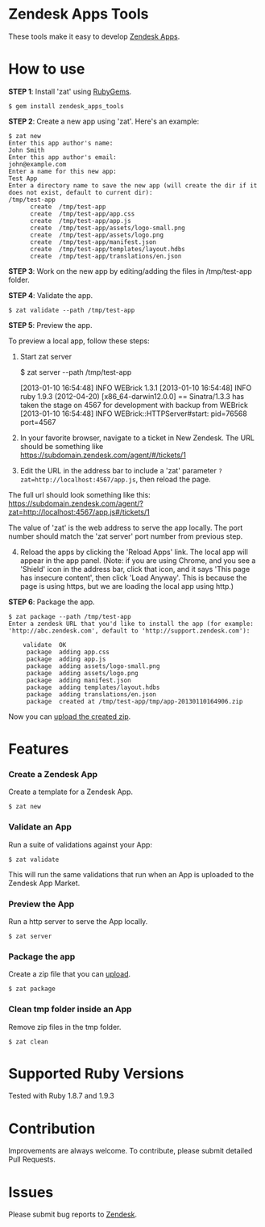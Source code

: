 # Zendesk Apps Tools

These tools make it easy to develop [Zendesk Apps](http://developer.zendesk.com/documentation/apps/).

# How to use

**STEP 1**: Install 'zat' using [RubyGems](http://rubygems.org/gems/zendesk_apps_tools).

    $ gem install zendesk_apps_tools

**STEP 2**: Create a new app using 'zat'. Here's an example:

    $ zat new
    Enter this app author's name:
    John Smith
    Enter this app author's email:
    john@example.com
    Enter a name for this new app:
    Test App
    Enter a directory name to save the new app (will create the dir if it does not exist, default to current dir):
    /tmp/test-app
          create  /tmp/test-app
          create  /tmp/test-app/app.css
          create  /tmp/test-app/app.js
          create  /tmp/test-app/assets/logo-small.png
          create  /tmp/test-app/assets/logo.png
          create  /tmp/test-app/manifest.json
          create  /tmp/test-app/templates/layout.hdbs
          create  /tmp/test-app/translations/en.json

**STEP 3**: Work on the new app by editing/adding the files in /tmp/test-app folder.

**STEP 4**: Validate the app.

    $ zat validate --path /tmp/test-app

**STEP 5**: Preview the app.

To preview a local app, follow these steps:

1) Start zat server

    $ zat server --path /tmp/test-app

    [2013-01-10 16:54:48] INFO  WEBrick 1.3.1
    [2013-01-10 16:54:48] INFO  ruby 1.9.3 (2012-04-20) [x86_64-darwin12.0.0]
    == Sinatra/1.3.3 has taken the stage on 4567 for development with backup from WEBrick
    [2013-01-10 16:54:48] INFO  WEBrick::HTTPServer#start: pid=76568 port=4567

2) In your favorite browser, navigate to a ticket in New Zendesk. The URL should be something like https://subdomain.zendesk.com/agent/#/tickets/1

3) Edit the URL in the address bar to include a 'zat' parameter `?zat=http://localhost:4567/app.js`, then reload the page.

The full url should look something like this: https://subdomain.zendesk.com/agent/?zat=http://localhost:4567/app.js#/tickets/1

The value of 'zat' is the web address to serve the app locally. The port number should match the 'zat server' port number from previous step.

4) Reload the apps by clicking the 'Reload Apps' link. The local app will appear in the app panel.
(Note: if you are using Chrome, and you see a 'Shield' icon in the address bar, click that icon, and it says 'This page has insecure content', then click 'Load Anyway'. This is because the page is using https, but we are loading the local app using http.)

**STEP 6**: Package the app.

    $ zat package --path /tmp/test-app
    Enter a zendesk URL that you'd like to install the app (for example: 'http://abc.zendesk.com', default to 'http://support.zendesk.com'):

        validate  OK
         package  adding app.css
         package  adding app.js
         package  adding assets/logo-small.png
         package  adding assets/logo.png
         package  adding manifest.json
         package  adding templates/layout.hdbs
         package  adding translations/en.json
         package  created at /tmp/test-app/tmp/app-20130110164906.zip

Now you can [upload the created zip](http://developer.zendesk.com/documentation/apps/uploading.html).

# Features

### Create a Zendesk App
Create a template for a Zendesk App.

    $ zat new

### Validate an App
Run a suite of validations against your App:

    $ zat validate

This will run the same validations that run when an App is uploaded to the Zendesk App Market.

### Preview the App
Run a http server to serve the App locally.

    $ zat server

### Package the app
Create a zip file that you can [upload](http://developer.zendesk.com/documentation/apps/uploading.html).

    $ zat package

### Clean tmp folder inside an App
Remove zip files in the tmp folder.

    $ zat clean

# Supported Ruby Versions

Tested with Ruby 1.8.7 and 1.9.3

# Contribution

Improvements are always welcome. To contribute, please submit detailed Pull Requests.

# Issues

Please submit bug reports to <a href="https://support.zendesk.com/requests/new">Zendesk</a>.
